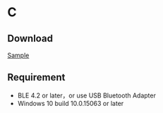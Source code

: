 # C

## Download

[Sample](https://oss.brainco.cn/universal/crimson-sdk-prebuild/chrome/chrome.zip)

## Requirement

- BLE 4.2 or later，or use USB Bluetooth Adapter
- Windows 10 build 10.0.15063 or later
